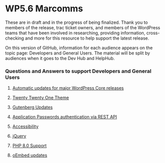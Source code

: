 # WP5.6 Marcomms
These are in draft and in the progress of being finalized. Thank you to members of the release, trac ticket owners, and members of the WordPress teams that have been involved in researching, providing information, cross-checking and more for this resource to help support the latest release. 

On this version of GitHub, information for each audience appears on the topic page: Developers and General Users. The material will be split by audiences when it goes to the Dev Hub and HelpHub. 

### Questions and Answers to support Developers and General Users 

1) [Automatic updates for major WordPress Core releases](https://github.com/wpmarketingteam/WP5.6Marcomms/blob/master/Questions%20and%20Answers/1_automatic_updates.md)

2) [Twenty Twenty One Theme](https://github.com/wpmarketingteam/WP5.6Marcomms/blob/master/Questions%20and%20Answers/2_twenty_twenty_one_theme.md)

3) [Gutenberg Updates](https://github.com/wpmarketingteam/WP5.6Marcomms/blob/master/Questions%20and%20Answers/3_gutenberg_updates.md)

4) [Application Passwords authentication via REST API](https://github.com/wpmarketingteam/WP5.6Marcomms/blob/master/Questions%20and%20Answers/4_application_password_authentication.md)

5) [Accessibility](https://github.com/wpmarketingteam/WP5.6Marcomms/blob/master/Questions%20and%20Answers/5_accessibility.md)

6) [jQuery](https://github.com/wpmarketingteam/WP5.6Marcomms/blob/master/Questions%20and%20Answers/6_jquery.md)

7) [PHP 8.0 Support](https://github.com/wpmarketingteam/WP5.6Marcomms/blob/master/Questions%20and%20Answers/8_php8_support.md)

8) [oEmbed updates](https://github.com/wpmarketingteam/WP5.6Marcomms/blob/master/Questions%20and%20Answers/7_oembed_updates.md)
